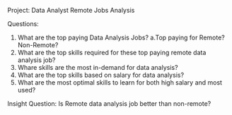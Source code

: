 Project: Data Analyst Remote Jobs Analysis

Questions:
1. What are the top paying Data Analysis Jobs?
   a.Top paying for Remote? Non-Remote?
2. What are the top skills required for these top paying remote data analysis job?
3. Whare skills are the most in-demand for data analysis?
4. What are the top skills based on salary for data analysis?
5. What are the most optimal skills to learn for both high salary and most used?

Insight Question: Is Remote data analysis job better than non-remote?
